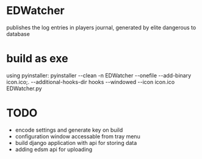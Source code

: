 # EDWatcher
publishes the log entries in players journal, generated by elite dangerous to database

# build as exe
using pyinstaller:
pyinstaller --clean -n EDWatcher --onefile --add-binary icon.ico;. --additional-hooks-dir hooks --windowed --icon icon.ico EDWatcher.py

# TODO
- encode settings and generate key on build
- configuration window accessable from tray menu
- build django application with api for storing data
- adding edsm api for uploading